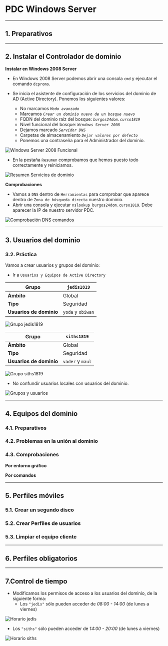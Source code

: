 
# PDC Windows Server

---

## 1. Preparativos



---

## 2. Instalar el Controlador de dominio

**Instalar en Windows 2008 Server**

* En Windows 2008 Server podemos abrir una consola `cmd` y ejecutar el comando `dcpromo`.

* Se inicia el asistente de configuración de los servicios del dominio de AD (Active Directory). Ponemos los siguientes valores:
  * No marcamos *`Modo avanzado`*
  * Marcamos *`Crear un dominio nuevo de un bosque nuevo`*
  * FQDN del dominio raíz del bosque: *`burgos24dom.curso1819`*
  * Nivel funcional del bosque: *`Windows Server 2008`*
  * Dejamos marcado *`Servidor DNS`*
  * Carpetas de almacenamiento *`Dejar valores por defecto`*
  * Ponemos una contraseña para el Administrador del dominio.


![Windows Server 2008 Funcional](./images/2008-funcional.png)

* En la pestaña `Resumen` comprobamos que hemos puesto todo correctamente y reiniciamos.

![Resumen Servicios de dominio](./images/resumen-dominio.png)

**Comprobaciones**

* Vamos a `DNS` dentro de `Herramientas` para comprobar que aparece dentro de `Zona de búsqueda directa` nuestro dominio.
* Abrir una consola y ejecutar `nslookup burgos24dom.curso1819`. Debe aparecer la IP de nuestro servidor PDC.

![Comprobación DNS comandos](./images/DNS-consola.png)

---

## 3. Usuarios del dominio

### 3.2. Práctica

Vamos a crear usuarios y grupos del dominio:

* Ir a `Usuarios y Equipos de Active Directory`

Grupo | `jedis1819`
------|-----------
**Ámbito** | Global
**Tipo** | Seguridad
**Usuarios de dominio** | `yoda` y `obiwan`

![Grupo jedis1819](./images/jedis1819.png)

Grupo | `siths1819`
------|-----------
**Ámbito** | Global
**Tipo** | Seguridad
**Usuarios de dominio** | `vader` y `maul`

![Grupo siths1819](./images/siths1819.png)

* No confundir usuarios locales con usuarios del dominio.

![Grupos y usuarios](./images/grupos.png)

---

## 4. Equipos del dominio

### 4.1. Preparativos



### 4.2. Problemas en la unión al dominio



### 4.3. Comprobaciones

**Por entorno gráfico**



**Por comandos**



---

## 5. Perfiles móviles

### 5.1. Crear un segundo disco



### 5.2. Crear Perfiles de usuarios



### 5.3. Limpiar el equipo cliente



---

## 6. Perfiles obligatorios



---

## 7.Control de tiempo
* Modificamos los permisos de acceso a los usuarios del dominio, de la siguiente forma:
  * Los `"jedis"` sólo pueden acceder de *08:00 - 14:00* (de lunes a viernes)

![Horario jedis](./images/.png)

  * Los `"siths"` sólo pueden acceder de *14:00 - 20:00* (de lunes a viernes)

![Horario siths](./images/.png)
